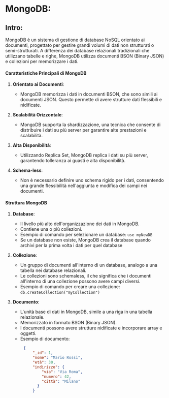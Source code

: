 # MongoDB:

## Intro:

MongoDB è un sistema di gestione di database NoSQL orientato ai documenti, progettato per gestire grandi volumi di dati non strutturati o semi-strutturati. A differenza dei database relazionali tradizionali che utilizzano tabelle e righe, MongoDB utilizza documenti BSON (Binary JSON) e collezioni per memorizzare i dati.

#### Caratteristiche Principali di MongoDB

1. **Orientato ai Documenti**:
    - MongoDB memorizza i dati in documenti BSON, che sono simili ai documenti JSON. Questo permette di avere strutture dati flessibili e nidificate.

2. **Scalabilità Orizzontale**:  
	- MongoDB supporta la shardizzazione, una tecnica che consente di distribuire i dati su più server per garantire alte prestazioni e scalabilità.

3. **Alta Disponibilità**:
	- Utilizzando Replica Set, MongoDB replica i dati su più server, garantendo tolleranza ai guasti e alta disponibilità.

4. **Schema-less**:  
	- Non è necessario definire uno schema rigido per i dati, consentendo una grande flessibilità nell'aggiunta e modifica dei campi nei documenti.

#### Struttura MongoDB

1. **Database**:
    - Il livello più alto dell'organizzazione dei dati in MongoDB.
    - Contiene una o più collezioni.
    - Esempio di comando per selezionare un database: `use myNewDB`
    - Se un database non esiste, MongoDB crea il database quando archivi per la prima volta i dati per quel database

2. **Collezione**:
    - Un gruppo di documenti all'interno di un database, analogo a una tabella nei database relazionali.
    - Le collezioni sono schemaless, il che significa che i documenti all'interno di una collezione possono avere campi diversi.
    - Esempio di comando per creare una collezione: `db.createCollection("myCollection")`

3. **Documento**:
    - L'unità base di dati in MongoDB, simile a una riga in una tabella relazionale.
    - Memorizzato in formato BSON (Binary JSON).
    - I documenti possono avere strutture nidificate e incorporare array e oggetti.
    - Esempio di documento: 
    
```json
	    { 
		    "_id": 1, 
		    "nome": "Mario Rossi", 
		    "età": 30, 
		    "indirizzo": { 
			    "via": "Via Roma", 
			    "numero": 42, 
			    "città": "Milano" 
			  } 
			}
```

